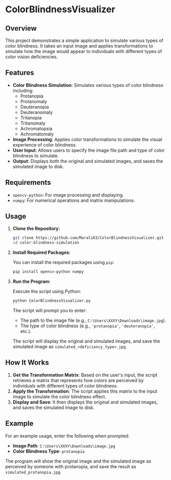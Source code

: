# ColorBlindnessVisualizer
## Overview

This project demonstrates a simple application to simulate various types of color blindness. It takes an input image and applies transformations to simulate how the image would appear to individuals with different types of color vision deficiencies.

## Features

- **Color Blindness Simulation**: Simulates various types of color blindness including:
  - Protanopia
  - Protanomaly
  - Deuteranopia
  - Deuteranomaly
  - Tritanopia
  - Tritanomaly
  - Achromatopsia
  - Achromatomaly
- **Image Processing**: Applies color transformations to simulate the visual experience of color blindness.
- **User Input**: Allows users to specify the image file path and type of color blindness to simulate.
- **Output**: Displays both the original and simulated images, and saves the simulated image to disk.

## Requirements

- `opencv-python`: For image processing and displaying.
- `numpy`: For numerical operations and matrix manipulations.

## Usage

1. **Clone the Repository**:

    ```bash
    git clone https://github.com/Marali03/ColorBlindnessVisualizer.git
    cd color-blindness-simulation
    ```

2. **Install Required Packages**:

    You can install the required packages using `pip`:

    ```bash
    pip install opencv-python numpy
    ```

3. **Run the Program**:

    Execute the script using Python:

    ```bash
    python ColorBlindnessVisualizer.py
    ```

    The script will prompt you to enter:
    - The path to the image file (e.g., `C:\Users\XXXY\Downloads\image.jpg`).
    - The type of color blindness (e.g., `'protanopia'`, `'deuteranopia'`, etc.).

    The script will display the original and simulated images, and save the simulated image as `simulated_<deficiency_type>.jpg`.

## How It Works

1. **Get the Transformation Matrix**: Based on the user's input, the script retrieves a matrix that represents how colors are perceived by individuals with different types of color blindness.
2. **Apply the Transformation**: The script applies this matrix to the input image to simulate the color blindness effect.
3. **Display and Save**: It then displays the original and simulated images, and saves the simulated image to disk.

## Example

For an example usage, enter the following when prompted:
- **Image Path**: `C:\Users\XXXY\Downloads\image.jpg`
- **Color Blindness Type**: `protanopia`

The program will show the original image and the simulated image as perceived by someone with protanopia, and save the result as `simulated_protanopia.jpg`.

